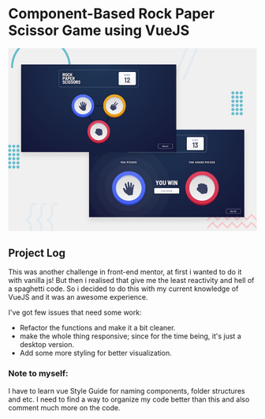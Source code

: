 # Component-Based Rock Paper Scissor Game using VueJS

![Design Preview for Rock Paper Scissor Game](./src/assets/design/desktop-preview.jpg)

## Project Log
This was another challenge in front-end mentor, at first i wanted to do it with vanilla js!
But then i realised that give me the least reactivity and hell of a spaghetti code.
So i decided to do this with my current knowledge of VueJS and it was an awesome experience.

I've got few issues that need some work:
* Refactor the functions and make it a bit cleaner.
* make the whole thing responsive; since for the time being, it's just a desktop version.
* Add some more styling for better visualization.

### Note to myself:
I have to learn vue Style Guide for naming components, folder structures and etc.
I need to find a way to organize my code better than this and also comment much more on the code.
